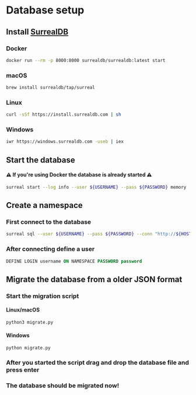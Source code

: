 # Database setup
## Install [SurrealDB](https://surrealdb.com/)
### Docker
```sh
docker run --rm -p 8000:8000 surrealdb/surrealdb:latest start
```
### macOS
```sh
brew install surrealdb/tap/surreal
```
### Linux
```sh
curl -sSf https://install.surrealdb.com | sh
```
### Windows
```bash
iwr https://windows.surrealdb.com -useb | iex
```
## Start the database
#### ⚠️ If you're using Docker the database is already started ⚠️ 
```sh
surreal start --log info --user ${USERNAME} --pass ${PASSWORD} memory
```
## Create a namespace
### First connect to the database
```sh
surreal sql --user ${USERNAME} --pass ${PASSWORD} --conn "http://${HOST}:${PORT}" --ns ${NAMESPACE}
```
### After connecting define a user
```sql
DEFINE LOGIN username ON NAMESPACE PASSWORD password
```

## Migrate the database from a older JSON format
### Start the migration script
#### Linux/macOS
```sh
python3 migrate.py
```
#### Windows
```pwsh
python migrate.py
```
### After you started the script drag and drop the database file and press enter
### The database should be migrated now!
